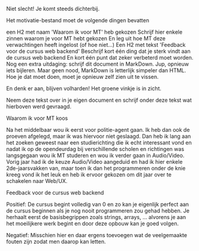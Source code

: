 Niet slecht! Je komt steeds dichterbij.

Het motivatie-bestand moet de volgende dingen bevatten

een H2 met naam 'Waarom ik voor MT' heb gekozen
Schrijf hier enkele zinnen waarom je voor MT hebt gekozen
En leg uit hoe MT deze verwachtingen heeft ingelost (of hoe niet...)
Een H2 met tekst 'Feedback voor de cursus web backend'
Beschrijf kort één ding dat je sterk vindt aan de cursus web backend
En kort één punt dat zeker verbeterd moet worden.
Nog een extra uitdaging: schrijf dit document in MarkDown. Jup, opnieuw iets bijleren. Maar geen nood, MarkDown is letterlijk simpeler dan HTML. Hoe je dat moet doen, moet je opnieuw zelf zien uit te vissen.

En denk er aan, blijven volharden! Het groene vinkje is in zicht.

Neem deze tekst over in je eigen document en schrijf onder deze tekst wat hierboven werd gevraagd.

Waarom ik voor MT koos

Na het middelbaar wou ik eerst voor politie-agent gaan. Ik heb dan ook de proeven afgelegd, maar ik was hiervoor niet geslaagd. Dan heb ik lang aan het zoeken geweest naar een studierichting die ik echt interessant vond en nadat ik op de opendeurdag bij verschillende scholen en richtingen was langsgegaan wou ik MT studeren en wou ik verder gaan in Audio/Video. Vorig jaar had ik de keuze Audio/Video aangeduid en had ik hier enkele 2de-jaarsvakken van, maar toen ik dan het programmeren onder de knie kreeg vond ik het leuk en heb ik ervoor gekozen om dit jaar over te schakelen naar Web/UX.

Feedback voor de cursus web backend

Positief: De cursus begint volledig van 0 en zo kan je eigenlijk perfect aan de cursus beginnen als je nog nooit programmeren zou gehad hebben. Je herhaalt eerst de basisbegrippen zoals strings, arrays, ... alvorens je aan het moeilijkere werk begint en door deze opbouw kan je goed volgen.

Negatief: Misschien hier en daar ergens toevoegen wat de veelgemaakte fouten zijn zodat men daarop kan letten.
